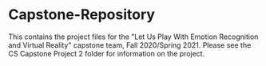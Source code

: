 # Capstone-Repository
This contains the project files for the "Let Us Play With Emotion Recognition and Virtual Reality" capstone team, Fall 2020/Spring 2021. Please see the CS Capstone Project 2 folder for information on the project.
